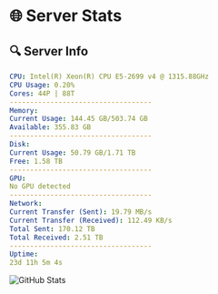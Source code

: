 # 🌐 Server Stats
## 🔍 Server Info
```yaml
CPU: Intel(R) Xeon(R) CPU E5-2699 v4 @ 1315.88GHz
CPU Usage: 0.20%
Cores: 44P | 88T
-----------------------------------
Memory:
Current Usage: 144.45 GB/503.74 GB
Available: 355.83 GB
-----------------------------------
Disk:
Current Usage: 50.79 GB/1.71 TB
Free: 1.58 TB
-----------------------------------
GPU:
No GPU detected
-----------------------------------
Network:
Current Transfer (Sent): 19.79 MB/s
Current Transfer (Received): 112.49 KB/s
Total Sent: 170.12 TB
Total Received: 2.51 TB
-----------------------------------
Uptime:
23d 11h 5m 4s
```
![GitHub Stats](https://img.shields.io/badge/Updated-2025-03-03_09:48:22-blue)
